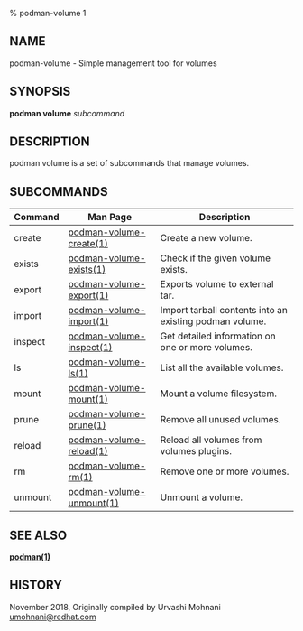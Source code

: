 % podman-volume 1

## NAME

podman\-volume - Simple management tool for volumes

## SYNOPSIS

**podman volume** _subcommand_

## DESCRIPTION

podman volume is a set of subcommands that manage volumes.

## SUBCOMMANDS

| Command | Man Page                                               | Description                                             |
| ------- | ------------------------------------------------------ | ------------------------------------------------------- |
| create  | [podman-volume-create(1)](podman-volume-create.1.md)   | Create a new volume.                                    |
| exists  | [podman-volume-exists(1)](podman-volume-exists.1.md)   | Check if the given volume exists.                       |
| export  | [podman-volume-export(1)](podman-volume-export.1.md)   | Exports volume to external tar.                         |
| import  | [podman-volume-import(1)](podman-volume-import.1.md)   | Import tarball contents into an existing podman volume. |
| inspect | [podman-volume-inspect(1)](podman-volume-inspect.1.md) | Get detailed information on one or more volumes.        |
| ls      | [podman-volume-ls(1)](podman-volume-ls.1.md)           | List all the available volumes.                         |
| mount   | [podman-volume-mount(1)](podman-volume-mount.1.md)     | Mount a volume filesystem.                              |
| prune   | [podman-volume-prune(1)](podman-volume-prune.1.md)     | Remove all unused volumes.                              |
| reload  | [podman-volume-reload(1)](podman-volume-reload.1.md)   | Reload all volumes from volumes plugins.                |
| rm      | [podman-volume-rm(1)](podman-volume-rm.1.md)           | Remove one or more volumes.                             |
| unmount | [podman-volume-unmount(1)](podman-volume-unmount.1.md) | Unmount a volume.                                       |

## SEE ALSO

**[podman(1)](podman.1.md)**

## HISTORY

November 2018, Originally compiled by Urvashi Mohnani <umohnani@redhat.com>
